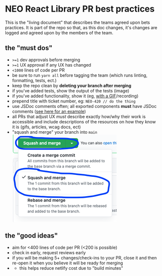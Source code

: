 # NEO React Library PR best practices

This is the "living document" that describes the teams agreed upon bets practices. It is part of the repo so that, as this doc changes, it's changes are logged and agreed upon by the members of the team.

## the "must dos"

- `>=1` dev approvals before merging
- `>=1` UX approval if any UX has changed
- `<1000` lines of code per PR
- be sure to run `yarn all` before tagging the team (which runs linting, formatting, tests, ect.)
- keep the repo clean by **deleting your branch after merging**
- if you've added tests, show the output of the tests (image)
- if you've added functionality, show it (eg, [with a GIF](https://gifox.io/)/recording)
- prepend title with ticket number, eg: `NEO-420 // do the thing`
- use JSDoc comments often; all exported components **must** have JSDoc comments ([see here for an example](https://github.com/avaya-dux/neo-react-library/blob/main/src/components/Switch/Switch.tsx))
- all PRs that adjust UX _must_ describe exactly how/why their work is accessible and include descriptions of the resources on how they know it is (gifs, articles, wcag docs, ect)
- "squash and merge" your branch into `main` ![squash and merge github example](./images/squash-and-merge.png)

## the "good ideas"

- aim for <400 lines of code per PR (<200 is possible)
- check in early, request reviews early
- if you will be making 5+ changes/check-ins to your PR, close it and then re-open it when you believe it will be ready for merging
- - this helps reduce netlify cost due to "build minutes"

